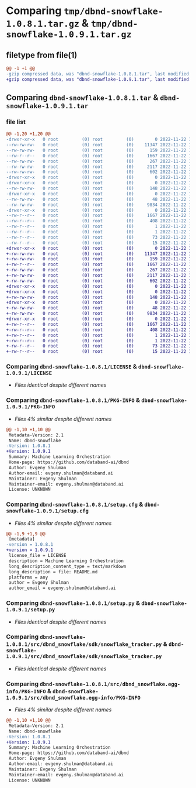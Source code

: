 # Comparing `tmp/dbnd-snowflake-1.0.8.1.tar.gz` & `tmp/dbnd-snowflake-1.0.9.1.tar.gz`

## filetype from file(1)

```diff
@@ -1 +1 @@
-gzip compressed data, was "dbnd-snowflake-1.0.8.1.tar", last modified: Tue Nov 22 15:16:26 2022, max compression
+gzip compressed data, was "dbnd-snowflake-1.0.9.1.tar", last modified: Tue Nov 22 16:26:52 2022, max compression
```

## Comparing `dbnd-snowflake-1.0.8.1.tar` & `dbnd-snowflake-1.0.9.1.tar`

### file list

```diff
@@ -1,20 +1,20 @@
-drwxr-xr-x   0 root         (0) root         (0)        0 2022-11-22 15:16:26.934915 dbnd-snowflake-1.0.8.1/
--rw-rw-rw-   0 root         (0) root         (0)    11347 2022-11-22 15:16:09.000000 dbnd-snowflake-1.0.8.1/LICENSE
--rw-rw-rw-   0 root         (0) root         (0)      159 2022-11-22 15:16:09.000000 dbnd-snowflake-1.0.8.1/MANIFEST.in
--rw-r--r--   0 root         (0) root         (0)     1667 2022-11-22 15:16:26.934915 dbnd-snowflake-1.0.8.1/PKG-INFO
--rw-rw-rw-   0 root         (0) root         (0)      267 2022-11-22 15:16:09.000000 dbnd-snowflake-1.0.8.1/README.md
--rw-rw-rw-   0 root         (0) root         (0)     2117 2022-11-22 15:16:26.935915 dbnd-snowflake-1.0.8.1/setup.cfg
--rw-rw-rw-   0 root         (0) root         (0)      602 2022-11-22 15:16:09.000000 dbnd-snowflake-1.0.8.1/setup.py
-drwxr-xr-x   0 root         (0) root         (0)        0 2022-11-22 15:16:26.930914 dbnd-snowflake-1.0.8.1/src/
-drwxr-xr-x   0 root         (0) root         (0)        0 2022-11-22 15:16:26.932914 dbnd-snowflake-1.0.8.1/src/dbnd_snowflake/
--rw-rw-rw-   0 root         (0) root         (0)      148 2022-11-22 15:16:09.000000 dbnd-snowflake-1.0.8.1/src/dbnd_snowflake/__init__.py
-drwxr-xr-x   0 root         (0) root         (0)        0 2022-11-22 15:16:26.934915 dbnd-snowflake-1.0.8.1/src/dbnd_snowflake/sdk/
--rw-rw-rw-   0 root         (0) root         (0)       48 2022-11-22 15:16:09.000000 dbnd-snowflake-1.0.8.1/src/dbnd_snowflake/sdk/__init__.py
--rw-rw-rw-   0 root         (0) root         (0)     9834 2022-11-22 15:16:09.000000 dbnd-snowflake-1.0.8.1/src/dbnd_snowflake/sdk/snowflake_tracker.py
-drwxr-xr-x   0 root         (0) root         (0)        0 2022-11-22 15:16:26.933915 dbnd-snowflake-1.0.8.1/src/dbnd_snowflake.egg-info/
--rw-r--r--   0 root         (0) root         (0)     1667 2022-11-22 15:16:26.000000 dbnd-snowflake-1.0.8.1/src/dbnd_snowflake.egg-info/PKG-INFO
--rw-r--r--   0 root         (0) root         (0)      408 2022-11-22 15:16:26.000000 dbnd-snowflake-1.0.8.1/src/dbnd_snowflake.egg-info/SOURCES.txt
--rw-r--r--   0 root         (0) root         (0)        1 2022-11-22 15:16:26.000000 dbnd-snowflake-1.0.8.1/src/dbnd_snowflake.egg-info/dependency_links.txt
--rw-r--r--   0 root         (0) root         (0)        1 2022-11-22 15:16:26.000000 dbnd-snowflake-1.0.8.1/src/dbnd_snowflake.egg-info/not-zip-safe
--rw-r--r--   0 root         (0) root         (0)       73 2022-11-22 15:16:26.000000 dbnd-snowflake-1.0.8.1/src/dbnd_snowflake.egg-info/requires.txt
--rw-r--r--   0 root         (0) root         (0)       15 2022-11-22 15:16:26.000000 dbnd-snowflake-1.0.8.1/src/dbnd_snowflake.egg-info/top_level.txt
+drwxr-xr-x   0 root         (0) root         (0)        0 2022-11-22 16:26:52.904352 dbnd-snowflake-1.0.9.1/
+-rw-rw-rw-   0 root         (0) root         (0)    11347 2022-11-22 16:26:26.000000 dbnd-snowflake-1.0.9.1/LICENSE
+-rw-rw-rw-   0 root         (0) root         (0)      159 2022-11-22 16:26:26.000000 dbnd-snowflake-1.0.9.1/MANIFEST.in
+-rw-r--r--   0 root         (0) root         (0)     1667 2022-11-22 16:26:52.904352 dbnd-snowflake-1.0.9.1/PKG-INFO
+-rw-rw-rw-   0 root         (0) root         (0)      267 2022-11-22 16:26:26.000000 dbnd-snowflake-1.0.9.1/README.md
+-rw-rw-rw-   0 root         (0) root         (0)     2117 2022-11-22 16:26:52.906352 dbnd-snowflake-1.0.9.1/setup.cfg
+-rw-rw-rw-   0 root         (0) root         (0)      602 2022-11-22 16:26:26.000000 dbnd-snowflake-1.0.9.1/setup.py
+drwxr-xr-x   0 root         (0) root         (0)        0 2022-11-22 16:26:52.895351 dbnd-snowflake-1.0.9.1/src/
+drwxr-xr-x   0 root         (0) root         (0)        0 2022-11-22 16:26:52.901351 dbnd-snowflake-1.0.9.1/src/dbnd_snowflake/
+-rw-rw-rw-   0 root         (0) root         (0)      148 2022-11-22 16:26:26.000000 dbnd-snowflake-1.0.9.1/src/dbnd_snowflake/__init__.py
+drwxr-xr-x   0 root         (0) root         (0)        0 2022-11-22 16:26:52.903351 dbnd-snowflake-1.0.9.1/src/dbnd_snowflake/sdk/
+-rw-rw-rw-   0 root         (0) root         (0)       48 2022-11-22 16:26:26.000000 dbnd-snowflake-1.0.9.1/src/dbnd_snowflake/sdk/__init__.py
+-rw-rw-rw-   0 root         (0) root         (0)     9834 2022-11-22 16:26:26.000000 dbnd-snowflake-1.0.9.1/src/dbnd_snowflake/sdk/snowflake_tracker.py
+drwxr-xr-x   0 root         (0) root         (0)        0 2022-11-22 16:26:52.903351 dbnd-snowflake-1.0.9.1/src/dbnd_snowflake.egg-info/
+-rw-r--r--   0 root         (0) root         (0)     1667 2022-11-22 16:26:52.000000 dbnd-snowflake-1.0.9.1/src/dbnd_snowflake.egg-info/PKG-INFO
+-rw-r--r--   0 root         (0) root         (0)      408 2022-11-22 16:26:52.000000 dbnd-snowflake-1.0.9.1/src/dbnd_snowflake.egg-info/SOURCES.txt
+-rw-r--r--   0 root         (0) root         (0)        1 2022-11-22 16:26:52.000000 dbnd-snowflake-1.0.9.1/src/dbnd_snowflake.egg-info/dependency_links.txt
+-rw-r--r--   0 root         (0) root         (0)        1 2022-11-22 16:26:52.000000 dbnd-snowflake-1.0.9.1/src/dbnd_snowflake.egg-info/not-zip-safe
+-rw-r--r--   0 root         (0) root         (0)       73 2022-11-22 16:26:52.000000 dbnd-snowflake-1.0.9.1/src/dbnd_snowflake.egg-info/requires.txt
+-rw-r--r--   0 root         (0) root         (0)       15 2022-11-22 16:26:52.000000 dbnd-snowflake-1.0.9.1/src/dbnd_snowflake.egg-info/top_level.txt
```

### Comparing `dbnd-snowflake-1.0.8.1/LICENSE` & `dbnd-snowflake-1.0.9.1/LICENSE`

 * *Files identical despite different names*

### Comparing `dbnd-snowflake-1.0.8.1/PKG-INFO` & `dbnd-snowflake-1.0.9.1/PKG-INFO`

 * *Files 4% similar despite different names*

```diff
@@ -1,10 +1,10 @@
 Metadata-Version: 2.1
 Name: dbnd-snowflake
-Version: 1.0.8.1
+Version: 1.0.9.1
 Summary: Machine Learning Orchestration
 Home-page: https://github.com/databand-ai/dbnd
 Author: Evgeny Shulman
 Author-email: evgeny.shulman@databand.ai
 Maintainer: Evgeny Shulman
 Maintainer-email: evgeny.shulman@databand.ai
 License: UNKNOWN
```

### Comparing `dbnd-snowflake-1.0.8.1/setup.cfg` & `dbnd-snowflake-1.0.9.1/setup.cfg`

 * *Files 4% similar despite different names*

```diff
@@ -1,9 +1,9 @@
 [metadata]
-version = 1.0.8.1
+version = 1.0.9.1
 license_file = LICENSE
 description = Machine Learning Orchestration
 long_description_content_type = text/markdown
 long_description = file: README.md
 platforms = any
 author = Evgeny Shulman
 author_email = evgeny.shulman@databand.ai
```

### Comparing `dbnd-snowflake-1.0.8.1/setup.py` & `dbnd-snowflake-1.0.9.1/setup.py`

 * *Files identical despite different names*

### Comparing `dbnd-snowflake-1.0.8.1/src/dbnd_snowflake/sdk/snowflake_tracker.py` & `dbnd-snowflake-1.0.9.1/src/dbnd_snowflake/sdk/snowflake_tracker.py`

 * *Files identical despite different names*

### Comparing `dbnd-snowflake-1.0.8.1/src/dbnd_snowflake.egg-info/PKG-INFO` & `dbnd-snowflake-1.0.9.1/src/dbnd_snowflake.egg-info/PKG-INFO`

 * *Files 4% similar despite different names*

```diff
@@ -1,10 +1,10 @@
 Metadata-Version: 2.1
 Name: dbnd-snowflake
-Version: 1.0.8.1
+Version: 1.0.9.1
 Summary: Machine Learning Orchestration
 Home-page: https://github.com/databand-ai/dbnd
 Author: Evgeny Shulman
 Author-email: evgeny.shulman@databand.ai
 Maintainer: Evgeny Shulman
 Maintainer-email: evgeny.shulman@databand.ai
 License: UNKNOWN
```

